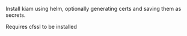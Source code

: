 Install kiam using helm, optionally generating certs and saving them as secrets.

Requires cfssl to be installed
